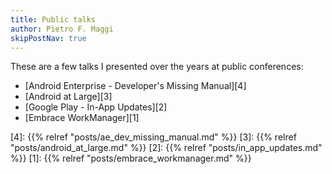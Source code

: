 ```yaml
---
title: Public talks
author: Pietro F. Maggi
skipPostNav: true
---
```


These are a few talks I presented over the years at public conferences:

- [Android Enterprise - Developer's Missing Manual][4]
- [Android at Large][3]
- [Google Play - In-App Updates][2]
- [Embrace WorkManager][1] 


[4]: {{% relref "posts/ae_dev_missing_manual.md" %}}
[3]: {{% relref "posts/android_at_large.md" %}}
[2]: {{% relref "posts/in_app_updates.md" %}}
[1]: {{% relref "posts/embrace_workmanager.md" %}}
